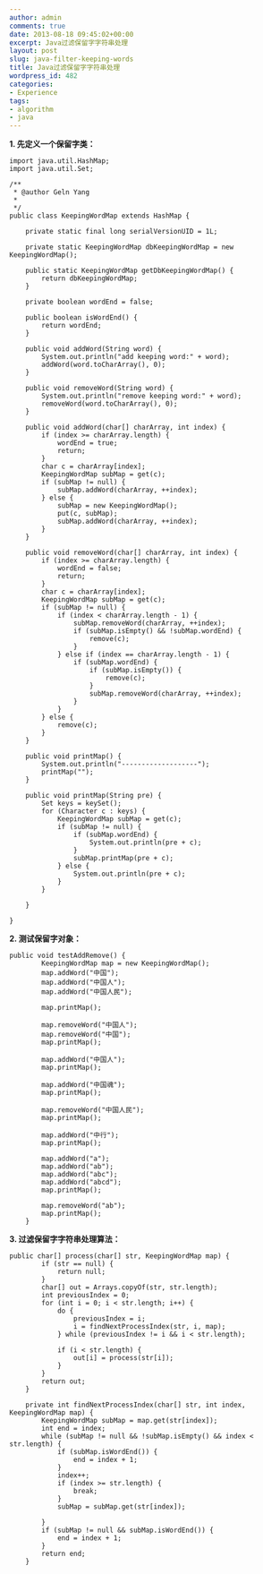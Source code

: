 ```yaml
---
author: admin
comments: true
date: 2013-08-18 09:45:02+00:00
excerpt: Java过滤保留字字符串处理
layout: post
slug: java-filter-keeping-words
title: Java过滤保留字字符串处理
wordpress_id: 482
categories:
- Experience
tags:
- algorithm
- java
---
```


**1. 先定义一个保留字类：**

    
    import java.util.HashMap;
    import java.util.Set;
    
    /**
     * @author Geln Yang
     * 
     */
    public class KeepingWordMap extends HashMap {
    
    	private static final long serialVersionUID = 1L;
    
    	private static KeepingWordMap dbKeepingWordMap = new KeepingWordMap();
    
    	public static KeepingWordMap getDbKeepingWordMap() {
    		return dbKeepingWordMap;
    	}
    
    	private boolean wordEnd = false;
    
    	public boolean isWordEnd() {
    		return wordEnd;
    	}
    
    	public void addWord(String word) {
    		System.out.println("add keeping word:" + word);
    		addWord(word.toCharArray(), 0);
    	}
    
    	public void removeWord(String word) {
    		System.out.println("remove keeping word:" + word);
    		removeWord(word.toCharArray(), 0);
    	}
    
    	public void addWord(char[] charArray, int index) {
    		if (index >= charArray.length) {
    			wordEnd = true;
    			return;
    		}
    		char c = charArray[index];
    		KeepingWordMap subMap = get(c);
    		if (subMap != null) {
    			subMap.addWord(charArray, ++index);
    		} else {
    			subMap = new KeepingWordMap();
    			put(c, subMap);
    			subMap.addWord(charArray, ++index);
    		}
    	}
    
    	public void removeWord(char[] charArray, int index) {
    		if (index >= charArray.length) {
    			wordEnd = false;
    			return;
    		}
    		char c = charArray[index];
    		KeepingWordMap subMap = get(c);
    		if (subMap != null) {
    			if (index < charArray.length - 1) {
    				subMap.removeWord(charArray, ++index);
    				if (subMap.isEmpty() && !subMap.wordEnd) {
    					remove(c);
    				}
    			} else if (index == charArray.length - 1) {
    				if (subMap.wordEnd) {
    					if (subMap.isEmpty()) {
    						remove(c);
    					}
    					subMap.removeWord(charArray, ++index);
    				}
    			}
    		} else {
    			remove(c);
    		}
    	}
    
    	public void printMap() {
    		System.out.println("-------------------");
    		printMap("");
    	}
    
    	public void printMap(String pre) {
    		Set keys = keySet();
    		for (Character c : keys) {
    			KeepingWordMap subMap = get(c);
    			if (subMap != null) {
    				if (subMap.wordEnd) {
    					System.out.println(pre + c);
    				}
    				subMap.printMap(pre + c);
    			} else {
    				System.out.println(pre + c);
    			}
    		}
    
    	}
    
    }
    

**2. 测试保留字对象：**

    
    public void testAddRemove() {
    		KeepingWordMap map = new KeepingWordMap();
    		map.addWord("中国");
    		map.addWord("中国人");
    		map.addWord("中国人民");
    
    		map.printMap();
    
    		map.removeWord("中国人");
    		map.removeWord("中国");
    		map.printMap();
    
    		map.addWord("中国人");
    		map.printMap();
    
    		map.addWord("中国魂");
    		map.printMap();
    
    		map.removeWord("中国人民");
    		map.printMap();
    
    		map.addWord("中行");
    		map.printMap();
    
    		map.addWord("a");
    		map.addWord("ab");
    		map.addWord("abc");
    		map.addWord("abcd");
    		map.printMap();
    
    		map.removeWord("ab");
    		map.printMap();
    	}
    

**3. 过滤保留字字符串处理算法：**

    
    public char[] process(char[] str, KeepingWordMap map) {
    		if (str == null) {
    			return null;
    		}
    		char[] out = Arrays.copyOf(str, str.length);
    		int previousIndex = 0;
    		for (int i = 0; i < str.length; i++) {
    			do {
    				previousIndex = i;
    				i = findNextProcessIndex(str, i, map);
    			} while (previousIndex != i && i < str.length);
    
    			if (i < str.length) {
    				out[i] = process(str[i]);
    			}
    		}
    		return out;
    	}
    
    	private int findNextProcessIndex(char[] str, int index, KeepingWordMap map) {
    		KeepingWordMap subMap = map.get(str[index]);
    		int end = index;
    		while (subMap != null && !subMap.isEmpty() && index < str.length) {
    			if (subMap.isWordEnd()) {
    				end = index + 1;
    			}
    			index++;
    			if (index >= str.length) {
    				break;
    			}
    			subMap = subMap.get(str[index]);
    
    		}
    		if (subMap != null && subMap.isWordEnd()) {
    			end = index + 1;
    		}
    		return end;
    	}
    

